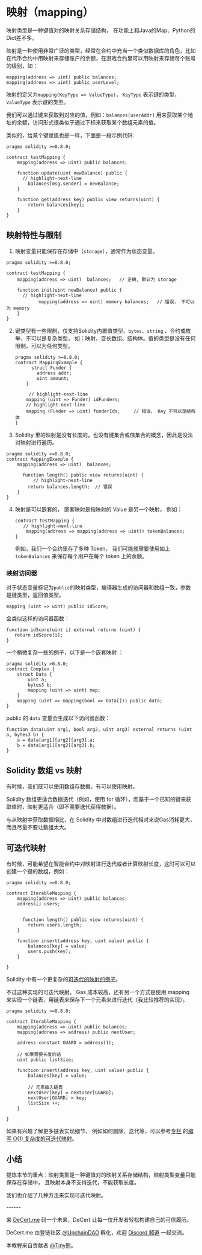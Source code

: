 # 映射（mapping）


映射类型是一种键值对的映射关系存储结构， 在功能上和Java的Map、Python的Dict差不多。



映射是一种使用非常广泛的类型，经常在合约中充当一个类似数据库的角色，比如在代币合约中用映射来存储账户的余额，在游戏合约里可以用映射来存储每个账号的级别，如：

```
mapping(address => uint) public balances;
mapping(address => uint) public userLevel;

```

映射的定义为`mapping(KeyType => ValueType)`， `KeyType` 表示键的类型，`ValueType` 表示键的类型。

我们可以通过键来获取到对应的值，例如：`balances[userAddr]`  用来获取某个地址的余额，访问形式很类似于通过下标来获取某个数组元素的值。 

类似的，给某个键赋值也是一样，下面是一段示例代码:

```solidity
pragma solidity >=0.8.0;

contract testMapping {
    mapping(address => uint) public balances;

    function update(uint newBalance) public {
      // highlight-next-line
        balances[msg.sender] = newBalance;
    }
    
    function get(address key) public view returns(uint) {
        return balances[key];
    }
}

```





## 映射特性与限制

1. 映射变量只能保存在存储中（`storage`），通常作为状态变量。

```solidity
pragma solidity >=0.8.0;

contract testMapping {
    mapping(address => uint)  balances;   // 正确, 默认为 storage

    function init(uint newBalance) public {
      // highlight-next-line
			mapping(address => uint) memory balances;   // 错误， 不可以为 memory
    }
}
```



2. 键类型有一些限制，仅支持Solidity内置值类型、`bytes`、`string` 、合约或枚举，不可以是复杂类型， 如：映射、变长数组、结构体。值的类型是没有任何限制，可以为任何类型。

   ```solidity
   pragma solidity >=0.8.0;
   contract MappingExample {
         struct Funder {
           address addr;
           uint amount;
       } 
   
   		// highlight-next-line
       mapping (uint => Funder) idFunders;
       // highlight-next-line
       mapping (Funder => uint) funderIds;     // 错误， Key 不可以是结构体
   }
   ```

   



3. Solidity 里的映射是没有长度的，也没有键集合或值集合的概念，因此是没法对映射进行遍历。

   

```solidity
pragma solidity >=0.8.0;
contract MappingExample {
    mapping(address => uint)  balances; 

	  function length() public view returns(uint) {
	      // highlight-next-line
        return balances.length;  // 错误
    }
}
```



4. 映射是可以嵌套的， 嵌套映射是指映射的 Value 是另一个映射， 例如：

   ```solidity
   contract testMapping {
   	  // highlight-next-line
       mapping(address => mapping(address => uint)) tokenBalances; 
   }
   ```
   
   例如，我们一个合约里存了多种 Token， 我们可能就需要使用如上 `tokenBalances` 来保存每个用户在每个 token 上的余额。



### 映射访问器

对于状态变量标记为`public`的映射类型，编译器生成的访问器和数组一致，参数是键类型，返回值类型。

```solidity
mapping (uint => uint) public idScore;
```

会类似这样的访问器函数：

```solidity
function idScore(uint i) external returns (uint) {
   return idScore[i];
}
```

一个稍微复杂一些的例子，以下是一个嵌套映射 ：

```solidity
pragma solidity >0.8.0;
contract Complex {
    struct Data {
        uint a;
        bytes3 b;
        mapping (uint => uint) map;
    }
    mapping (uint => mapping(bool => Data[])) public data;
}
```

public 的 `data` 变量会生成以下访问器函数：

```solidity
function data(uint arg1, bool arg2, uint arg3) external returns (uint a, bytes3 b) {
    a = data[arg1][arg2][arg3].a;
    b = data[arg1][arg2][arg3].b;
}
```



## Solidity 数组 vs 映射

有时候，我们既可以使用数组存数据，有可以使用映射。

Solidity 数组更适合数据迭代（例如，使用 for 循环），而基于一个已知的键来获取值时，映射更适合（即不需要迭代获得数据）。

与从映射中获取数据相比，在 Solidity 中对数组进行迭代相对来说Gas消耗更大，而且尽量不要让数组太大。

## 可迭代映射

有时候，可能希望在智能合约中对映射进行迭代或者计算映射长度，这时可以可以创建一个键的数组，例如：

```solidity
pragma solidity >=0.8.0;

contract IterableMapping {
    mapping(address => uint) public balances; 
    address[] users;
    

	  function length() public view returns(uint) {
        return users.length; 
    }

    function insert(address key, uint value) public {
        balances[key] = value;
        users.push(key);
    }

}
```

Solidity 中有一个更复杂的[可迭代的映射的例子](https://learnblockchain.cn/docs/solidity/types.html#iterable-mappings)。

不过这种实现的可迭代映射， Gas 成本较高，还有另一个方式是使用 mapping 来实现一个链表，用链表来保存下一个元素来进行迭代（我比较推荐的实现）。

```solidity
pragma solidity >=0.8.0;

contract IterableMapping {
    mapping(address => uint) public balances; 
    mapping(address => address) public nextUser; 
    
    address constant GUARD = address(1);
    
    // 如果需要长度的话
    uint public listSize;
    
    function insert(address key, uint value) public {
        balances[key] = value;
        
        // 元素插入链表
        nextUser[key] = nextUser[GUARD];
        nextUser[GUARD] = key;
        listSize ++;
    }
    
}
```

如果有兴趣了解更多链表实现细节， 例如如何删除、迭代等，可以参考[专栏](https://learnblockchain.cn/column/1) 的[编写 O(1) 复杂度的可迭代映射](https://learnblockchain.cn/article/1632)。



## 小结

提炼本节的重点：映射类型是一种键值对的映射关系存储结构，映射类型变量只能保存在存储中， 且映射本身不支持迭代，不能获取长度。

我们也介绍了几种方法来实现可迭代映射。



\------

来 [DeCert.me](https://decert.me/quests/10003) 码一个未来，DeCert 让每一位开发者轻松构建自己的可信履历。


DeCert.me 由登链社区 [@UpchainDAO](https://twitter.com/upchaindao) 孵化，欢迎 [Discord 频道](https://discord.com/invite/kuSZHftTqe) 一起交流。

本教程来自贡献者 [@Tiny熊](https://twitter.com/tinyxiong_eth)。
